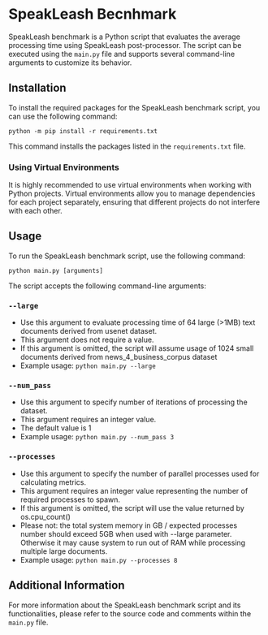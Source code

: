 # SpeakLeash Becnhmark

SpeakLeash benchmark is a Python script that evaluates the average processing time using SpeakLeash post-processor. The script can be executed using the `main.py` file and supports several command-line arguments to customize its behavior.

## Installation

To install the required packages for the SpeakLeash benchmark script, you can use the following command:

```
python -m pip install -r requirements.txt
```

This command installs the packages listed in the `requirements.txt` file.

### Using Virtual Environments

It is highly recommended to use virtual environments when working with Python projects. Virtual environments allow you to manage dependencies for each project separately, ensuring that different projects do not interfere with each other.


## Usage

To run the SpeakLeash benchmark script, use the following command:

```
python main.py [arguments]
```

The script accepts the following command-line arguments:

### `--large`

- Use this argument to evaluate processing time of 64 large (>1MB) text documents derived from usenet dataset.
- This argument does not require a value.
- If this argument is omitted, the script will assume usage of 1024 small documents derived from news_4_business_corpus dataset
- Example usage: `python main.py --large`

### `--num_pass`

- Use this argument to specify number of iterations of processing the dataset.
- This argument requires an integer value.
- The default value is 1
- Example usage: `python main.py --num_pass 3`

### `--processes`

- Use this argument to specify the number of parallel processes used for calculating metrics.
- This argument requires an integer value representing the number of required processes to spawn.
- If this argument is omitted, the script will use the value returned by os.cpu_count()
- Please not: the total system memory in GB / expected processes number should exceed 5GB when used with --large parameter. Otherwise it may cause system to run  out of RAM while processing multiple large documents.
- Example usage: `python main.py --processes 8`

## Additional Information

For more information about the SpeakLeash benchmark script and its functionalities, please refer to the source code and comments within the `main.py` file.
